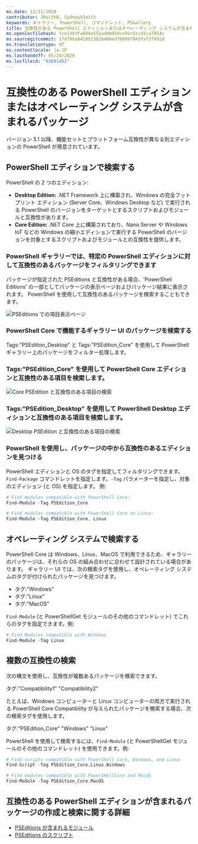 ```yaml
---
ms.date: 12/11/2018
contributor: JKeithB, SydneyhSmith
keywords: ギャラリー, PowerShell, コマンドレット, PSGallery
title: 互換性のある PowerShell エディションまたはオペレーティング システムが含まれるパッケージ
ms.openlocfilehash: fce1383fa604a555a40b050ce92c5cc45ca7054c
ms.sourcegitcommit: 17d798a041851382b406ed789097843faf37692d
ms.translationtype: HT
ms.contentlocale: ja-JP
ms.lasthandoff: 05/20/2020
ms.locfileid: "83691452"
---
```

# <a name="packages-with-compatible-powershell-editions-or-operating-systems"></a>互換性のある PowerShell エディションまたはオペレーティング システムが含まれるパッケージ

バージョン 5.1 以降、機能セットとプラットフォーム互換性が異なる別エディションの PowerShell が用意されています。

## <a name="searching-by-powershell-edition"></a>PowerShell エディションで検索する

PowerShell の 2 つのエディション:

- **Desktop Edition:** .NET Framework 上に構築され、Windows の完全フットプリント エディション (Server Core、Windows Desktop など) で実行される PowerShell のバージョンをターゲットとするスクリプトおよびモジュールと互換性があります。
- **Core Edition:** .NET Core 上に構築されており、Nano Server や Windows IoT などの Windows の縮小エディションで実行する PowerShell のバージョンを対象とするスクリプトおよびモジュールとの互換性を提供します。

### <a name="powershell-gallery-allows-you-to-filter-packages-compatible-for-specific-powershell-editions"></a>PowerShell ギャラリーでは、特定の PowerShell エディションに対して互換性のあるパッケージをフィルタリングできます

パッケージが指定された PSEditions と互換性がある場合、'PowerShell Editions' の一部としてパッケージの表示ページおよびパッケージ結果に表示されます。
PowerShell を使用して互換性のあるパッケージを検索することもできます。

![PSEditions での項目表示ページ](media/searching-by-compatibility/packagedisplaypagewithpseditions.PNG)

### <a name="search-for-packages-in-the-gallery-ui-that-work-on-powershell-core"></a>PowerShell Core で機能するギャラリー UI のパッケージを検索する

Tags:"PSEdition_Desktop" と Tags:"PSEdition_Core" を使用して PowerShell ギャラリー上のパッケージをフィルター処理します。

### <a name="use-tagspsedition_core-to-search-items-compatible-with-powershell-core-edition"></a>Tags:"PSEdition_Core" を使用して PowerShell Core エディションと互換性のある項目を検索します。

![Core PSEdition と互換性のある項目の検索](media/searching-by-compatibility/searchresultswithpseditions.PNG)

### <a name="use-tagspsedition_desktop-to-search-items-compatible-with-powershell-desktop-edition"></a>Tags:"PSEdition_Desktop" を使用して PowerShell Desktop エディションと互換性のある項目を検索します。

![Desktop PSEdition と互換性のある項目の検索](media/searching-by-compatibility/searchresultswithpseditionsdesktop.PNG)

### <a name="search-for-packages-to-find-compatible-editions-using-powershell"></a>PowerShell を使用し、パッケージの中から互換性のあるエディションを見つける
PowerShell エディションと OS のタグを指定してフィルタリングできます。
`Find-Package` コマンドレットを指定します。`-Tag` パラメーターを指定し、対象のエディション (と OS) を指定します。
例:

```powershell
# Find modules compatible with PowerShell Core:
Find-Module -Tag PSEdition_Core

# Find modules compatible with PowerShell Core on Linux:
Find-Module -Tag PSEdition_Core, Linux
```

## <a name="searching-by-operating-system"></a>オペレーティング システムで検索する

PowerShell Core は Windows、Linux、MacOS で利用できるため、ギャラリーのパッケージは、それらの OS の組み合わせに合わせて設計されている場合があります。 ギャラリー UI では、次の検索タグを使用し、オペレーティング システムのタグが付けられたパッケージを見つけます。

- タグ:"Windows"
- タグ:"Linux"
- タグ:"MacOS"

`Find-Module` (と PowerShellGet モジュールのその他のコマンドレット) でこれらのタグを指定できます。例:

```powershell
# Find Modules compatible with Windows
Find-Module -Tag Linux
```

## <a name="searching-for-multiple-compatibilities"></a>複数の互換性の検索

次の構文を使用し、互換性が複数あるパッケージを検索できます。

タグ:"Compatibility1" "Compatibility2"

たとえば、Windows コンピューターと Linux コンピューターの両方で実行される PowerShell Core Compatibility が与えられたパッケージを検索する場合、次の検索タグを使用します。

タグ:"PSEdition_Core" "Windows" "Linux"

PowerShell を使用して検索するには、`Find-Module` (と PowerShellGet モジュールのその他のコマンドレット) を使用できます。例:

```powershell
# Find scripts compatible with PowerShell Core, Windows, and Linux
Find-Script -Tag PSEdition_Core,Linux,Windows

# Find modules compatible with PowerSHellCore and MacOS
Find-Module -Tag PSEdition_Core,MacOS
```

## <a name="more-details-on-authoring-and-finding-the-packages-with-compatible-powershell-editions"></a>互換性のある PowerShell エディションが含まれるパッケージの作成と検索に関する詳細

- [PSEditions が含まれるモジュール](../../concepts/module-psedition-support.md)
- [PSEditions のスクリプト](../../concepts/script-psedition-support.md)

